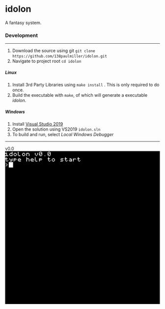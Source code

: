 # idolon
A fantasy system.  

### Development
-----
1. Download the source using git
`git clone https://github.com/138paulmiller/idolon.git`
2. Navigate to project root
`cd idolon`

##### Linux
1. Install 3rd Party Libraries using `make install` . This is only required to do once.
2. Build the executable with `make`, of which will generate a executable *idolon*. 

##### Windows
1. Install [Visual Studio 2019](https://visualstudio.microsoft.com/downloads/)
2. Open the solution using VS2019 `idolon.sln`
3. To build and run, select *Local Windows Debugger*

-----
v0.0
![](./data/gifs/v0_tileset_edit_demo_0.gif)
